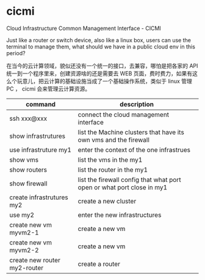 # cicmi
Cloud Infrastructure Common Management Interface - CICMI

Just like a router or switch device, also like a linux box, users can use the terminal to manage them, what should we have in a public cloud env in this period?

在当今的云计算领域，貌似还没有一个统一的接口，去兼容，哪怕是把各家的 API 统一到一个程序里来，创建资源啥的还是需要去 WEB 页面，费时费力，如果有这么个玩意儿，把云计算的基础设施当成了一个基础操作系统，类似于 linux 管理 PC ， cicmi 会来管理云计算资源。

| command | description |
| -- | -- |
| ssh xxx@xxx | connect the cloud management interface |
| show infrastrutures | list the Machine clusters that have its own vms and the firewall |
| use infrastruture my1 | enter the context of the one infrastrues |
| show vms | list the vms in the my1 |
| show routers | list the router in the my1|
| show firewall | list the firewall config that what port open or what port close in my1 |
| create infrastrutures my2 | create a new cluster |
| use my2 | enter the new infrastructures |
| create new vm myvm2-1 | create a new vm |
| create new vm myvm2-2 | create a new vm |
| create new router my2-router | create a router |
